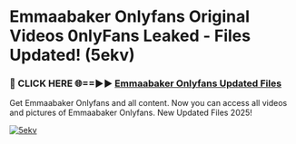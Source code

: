 # Emmaabaker Onlyfans Original Videos 0nlyFans Leaked - Files Updated! (5ekv)

<h3>🔴 CLICK HERE 🌐==►► <a href="https://tinyurl.com/2m67pmp6" rel="nofollow">Emmaabaker Onlyfans Updated Files</a></h3>

Get Emmaabaker Onlyfans and all content. Now you can access all videos and pictures of Emmaabaker Onlyfans. New Updated Files 2025!

[![5ekv](https://i.imgur.com/H4QAA4z.gif)](https://tinyurl.com/2m67pmp6)